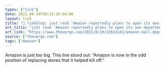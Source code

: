 ```yaml
---
types: ["link"]
date: 2021-08-19T10:15:29-04:00
layout: link
title: "🔗 linkblog: just read 'Amazon reportedly plans to open its own department stores - The Verge'"
art_title: "just read 'Amazon reportedly plans to open its own department stores - The Verge"
art_link: "https://www.theverge.com/2021/8/19/22632141/amazon-mall-department-store-retail-rumor"
source: ["theverge.com"]
tags: ["Amazon"]
---
```

Amazon is just too big. This line stood out: “Amazon is now in the odd position of replacing stores that it helped kill off.”
